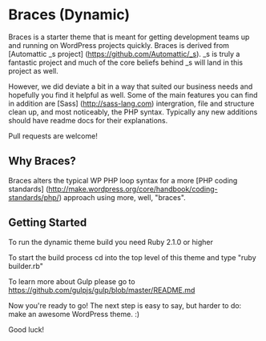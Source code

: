 Braces (Dynamic)
===========

Braces is a starter theme that is meant for getting development teams up and running on WordPress projects quickly. Braces is derived from [Automattic _s project] (https://github.com/Automattic/_s). _s is truly a fantastic project and much of the core beliefs behind _s will land in this project as well.

However, we did deviate a bit in a way that suited our business needs and hopefully you find it helpful as well. Some of the main features you can find in addition are [Sass] (http://sass-lang.com) intergration, file and structure clean up, and most noticeably, the PHP syntax. Typically any new additions should have readme docs for their explanations.

Pull requests are welcome!

Why Braces?
---------------

Braces alters the typical WP PHP loop syntax for a more [PHP coding standards] (http://make.wordpress.org/core/handbook/coding-standards/php/) approach using more, well, "braces".

Getting Started
---------------

To run the dynamic theme build you need Ruby 2.1.0 or higher

To start the build process cd into the top level of this theme and type "ruby builder.rb"

To learn more about Gulp please go to https://github.com/gulpjs/gulp/blob/master/README.md

Now you're ready to go! The next step is easy to say, but harder to do: make an awesome WordPress theme. :)

Good luck!